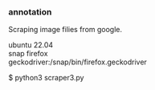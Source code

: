### annotation  

  Scraping image filies from google.  

  ubuntu 22.04  
  snap firefox  
  geckodriver:/snap/bin/firefox.geckodriver  

  
  $ python3 scraper3.py  
  
